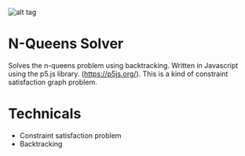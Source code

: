 
![alt tag](https://raw.githubusercontent.com/skrillex581/n-queens/master/nqueens_board.png)

# N-Queens Solver
Solves the n-queens problem using backtracking. Written in Javascript using the p5.js library. (https://p5js.org/). This is a kind of constraint satisfaction graph problem.

# Technicals
- Constraint satisfaction problem
- Backtracking
